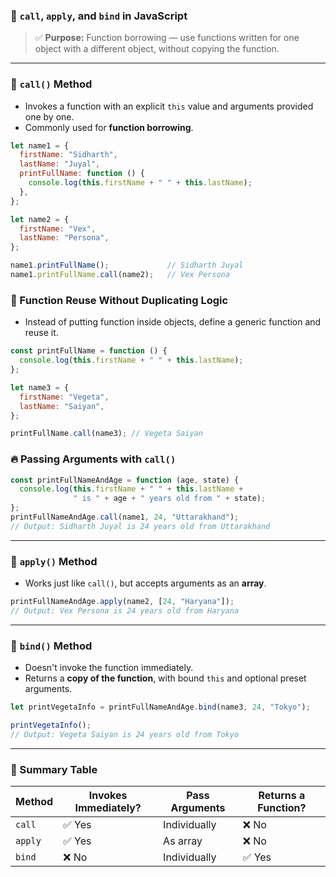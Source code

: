 ### 📘 `call`, `apply`, and `bind` in JavaScript
> ✅ **Purpose:** Function borrowing — use functions written for one object with a different object, without copying the function.

---

### 🧠 `call()` Method
* Invokes a function with an explicit `this` value and arguments provided one by one.
* Commonly used for **function borrowing**.
```js
let name1 = {
  firstName: "Sidharth",
  lastName: "Juyal",
  printFullName: function () {
    console.log(this.firstName + " " + this.lastName);
  },
};

let name2 = {
  firstName: "Vex",
  lastName: "Persona",
};

name1.printFullName();             // Sidharth Juyal
name1.printFullName.call(name2);   // Vex Persona
```

### 🧠 Function Reuse Without Duplicating Logic
* Instead of putting function inside objects, define a generic function and reuse it.
```js
const printFullName = function () {
  console.log(this.firstName + " " + this.lastName);
};

let name3 = {
  firstName: "Vegeta",
  lastName: "Saiyan",
};

printFullName.call(name3); // Vegeta Saiyan
```

### 🔥 Passing Arguments with `call()`
```js
const printFullNameAndAge = function (age, state) {
  console.log(this.firstName + " " + this.lastName + 
              " is " + age + " years old from " + state);
};
printFullNameAndAge.call(name1, 24, "Uttarakhand");
// Output: Sidharth Juyal is 24 years old from Uttarakhand
```

---

### 🧠 `apply()` Method
* Works just like `call()`, but accepts arguments as an **array**.
```js
printFullNameAndAge.apply(name2, [24, "Haryana"]);
// Output: Vex Persona is 24 years old from Haryana
```

---

### 🧠 `bind()` Method
* Doesn't invoke the function immediately.
* Returns a **copy of the function**, with bound `this` and optional preset arguments.
```js
let printVegetaInfo = printFullNameAndAge.bind(name3, 24, "Tokyo");

printVegetaInfo(); 
// Output: Vegeta Saiyan is 24 years old from Tokyo
```

---

### 📝 Summary Table

| Method  | Invokes Immediately? | Pass Arguments | Returns a Function? |
| ------- | -------------------- | -------------- | ------------------- |
| `call`  | ✅ Yes                | Individually   | ❌ No                |
| `apply` | ✅ Yes                | As array       | ❌ No                |
| `bind`  | ❌ No                 | Individually   | ✅ Yes               |

